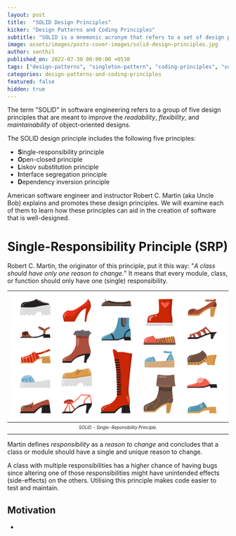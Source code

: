 ```yaml
---
layout: post
title:  "SOLID Design Principles"
kicker: "Design Patterns and Coding Principles"
subtitle: "SOLID is a mnemonic acronym that refers to a set of design principles developed for object-oriented programming languages. It makes our code more readable, extensible, and manageable when correctly implemented."
image: assets/images/posts-cover-images/solid-design-principles.jpg
author: senthil
published_on: 2022-07-30 00:00:00 +0530
tags: ["design-patterns", "singleton-pattern", "coding-principles", "solid"]
categories: design-patterns-and-coding-principles
featured: false
hidden: true
---
```


The term "SOLID" in software engineering refers to a group of five design principles that are meant to improve the *readability*, *flexibility*, and *maintainability* of object-oriented designs.

The SOLID design principle includes the following five principles:
- **S**ingle-responsibility principle
- **O**pen-closed principle
- **L**iskov substitution principle
- **I**nterface segregation principle
- **D**ependency inversion principle

American software engineer and instructor Robert C. Martin (aka Uncle Bob) explains and promotes these design principles. We will examine each of them to learn how these principles can aid in the creation of software that is well-designed.

# Single-Responsibility Principle (SRP)
Robert C. Martin, the originator of this principle, put it this way: "*A class should have only one reason to change.*" It means that every module, class, or function should only have one (single) responsibility.

|![Single-Reponsibility Principle](/assets/images/posts/solid-srp.jpg)|
|:-:|
|<sub><sup>*SOLID - Single-Reponsibility Principle.*</sup></sub>|


Martin defines *responsibility* as a *reason to change* and concludes that a class or module should have a single and unique reason to change.

A class with multiple responsibilities has a higher chance of having bugs since altering one of those responsibilities might have unintended effects (side-effects) on the others. Utilising this principle makes code easier to test and maintain.

## Motivation
- 